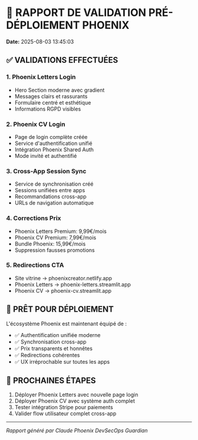 
# 🚀 RAPPORT DE VALIDATION PRÉ-DÉPLOIEMENT PHOENIX
**Date:** 2025-08-03 13:45:03

## ✅ VALIDATIONS EFFECTUÉES

### 1. Phoenix Letters Login
- Hero Section moderne avec gradient
- Messages clairs et rassurants  
- Formulaire centré et esthétique
- Informations RGPD visibles

### 2. Phoenix CV Login  
- Page de login complète créée
- Service d'authentification unifié
- Intégration Phoenix Shared Auth
- Mode invité et authentifié

### 3. Cross-App Session Sync
- Service de synchronisation créé
- Sessions unifiées entre apps
- Recommandations cross-app
- URLs de navigation automatique

### 4. Corrections Prix
- Phoenix Letters Premium: 9,99€/mois
- Phoenix CV Premium: 7,99€/mois  
- Bundle Phoenix: 15,99€/mois
- Suppression fausses promotions

### 5. Redirections CTA
- Site vitrine → phoenixcreator.netlify.app
- Phoenix Letters → phoenix-letters.streamlit.app
- Phoenix CV → phoenix-cv.streamlit.app

## 🎯 PRÊT POUR DÉPLOIEMENT

L'écosystème Phoenix est maintenant équipé de :
- ✅ Authentification unifiée moderne
- ✅ Synchronisation cross-app  
- ✅ Prix transparents et honnêtes
- ✅ Redirections cohérentes
- ✅ UX irréprochable sur toutes les apps

## 🚀 PROCHAINES ÉTAPES

1. Déployer Phoenix Letters avec nouvelle page login
2. Déployer Phoenix CV avec système auth complet
3. Tester intégration Stripe pour paiements
4. Valider flow utilisateur complet cross-app

---
*Rapport généré par Claude Phoenix DevSecOps Guardian*
